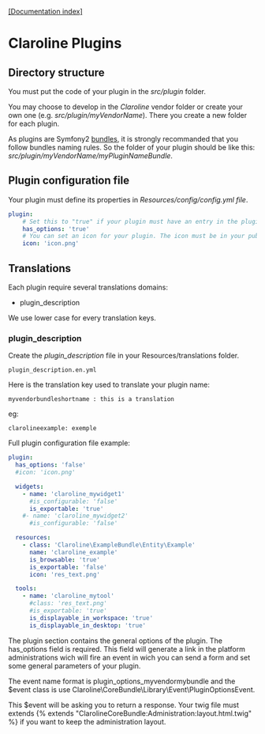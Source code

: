 [[Documentation index]][index_path]

Claroline Plugins
=================


Directory structure
-------------------

You must put the code of your plugin in the *src/plugin* folder.

You may choose to develop in the *Claroline* vendor folder or create your own
one (e.g. *src/plugin/myVendorName*). There you create a new folder for each
plugin.

As plugins are Symfony2 [bundles][practices], it is strongly recommanded that
you follow bundles naming rules. So the folder of your plugin should be like
this: *src/plugin/myVendorName/myPluginNameBundle*.

Plugin configuration file
-------------------------

Your plugin must define its properties in *Resources/config/config.yml file*.

```yml
plugin:
    # Set this to "true" if your plugin must have an entry in the plugins configuration page.
    has_options: 'true'
    # You can set an icon for your plugin. The icon must be in your public/images/icons folder.
    icon: 'icon.png'
```

Translations
------------

Each plugin require several translations domains:

* plugin_description

We use lower case for every translation keys.

### plugin_description

Create the *plugin_description* file in your Resources/translations folder.

    plugin_description.en.yml

Here is the translation key used to translate your plugin name:

    myvendorbundleshortname : this is a translation

eg:

    clarolineexample: exemple


[index_path]: ../index.md

Full plugin configuration file example:

```yml
plugin:
  has_options: 'false'
  #icon: 'icon.png'

  widgets:
    - name: 'claroline_mywidget1'
      #is_configurable: 'false'
      is_exportable: 'true'
    #- name: 'claroline_mywidget2'
      #is_configurable: 'false'

  resources:
    - class: 'Claroline\ExampleBundle\Entity\Example'
      name: 'claroline_example'
      is_browsable: 'true'
      is_exportable: 'false'
      icon: 'res_text.png'

  tools:
    - name: 'claroline_mytool'
      #class: 'res_text.png'
      #is_exportable: 'true'
      is_displayable_in_workspace: 'true'
      is_displayable_in_desktop: 'true'
```

The plugin section contains the general options of the plugin.
The has_options field is required. This field will generate a link in the
platform administrations wich will fire an event in wich you can send a form and
set some general parameters of your plugin.

The event name format is plugin_options_myvendormybundle and
the $event class is use Claroline\CoreBundle\Library\Event\PluginOptionsEvent.

This $event will be asking you to return a response. Your twig file must extends
{% extends "ClarolineCoreBundle:Administration:layout.html.twig" %} if you want
to keep the administration layout.

[practices]: http://symfony.com/doc/2.0/cookbook/bundles/best_practices.html


